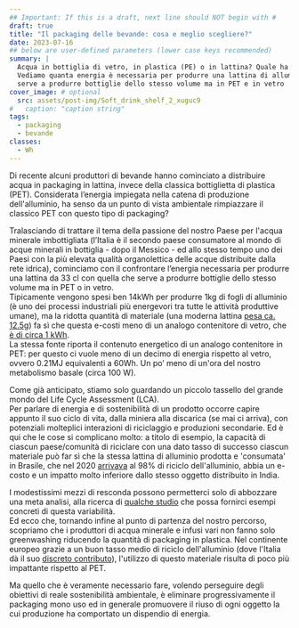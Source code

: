 ```yaml
---
## Important: If this is a draft, next line should NOT begin with #
draft: true
title: "Il packaging delle bevande: cosa e meglio scegliere?"
date: 2023-07-16
## below are user-defined parameters (lower case keys recommended)
summary: |
  Acqua in bottiglia di vetro, in plastica (PE) o in lattina? Quale ha minor impatto ambientale?  
  Vediamo quanta energia è necessaria per produrre una lattina di alluminio da 33 cl, quanta ne
  serve a produrre bottiglie dello stesso volume ma in PET e in vetro
cover_image: # optional
  src: assets/post-img/Soft_drink_shelf_2_xuguc9
#   caption: "caption string"
tags:
  - packaging
  - bevande
classes:
  - Wh
---
```


Di recente alcuni produttori di bevande hanno cominciato a distribuire acqua in packaging in lattina, invece della classica bottiglietta di plastica (PET). Considerata l’energia impiegata nella catena di produzione dell'alluminio, ha senso da un punto di vista ambientale rimpiazzare il
classico PET con questo tipo di packaging?

Tralasciando di trattare il tema della passione del nostro Paese per l'acqua minerale imbottigliata (l’Italia è il secondo paese consumatore al mondo di acque minerali in bottiglia - dopo il Messico - ed allo stesso tempo uno dei Paesi con la più elevata qualità organolettica delle acque distribuite dalla rete idrica), cominciamo con il confrontare l’energia necessaria per produrre una lattina da 33 cl con quella che serve a produrre bottiglie dello stesso volume ma in PET o in vetro.  
Tipicamente vengono spesi ben 14kWh per produrre 1kg di fogli di alluminio (è uno dei processi industriali più energevori tra tutte le attività produttive umane), ma la ridotta quantità di materiale (una moderna lattina [pesa ca. 12.5g](https://www.cial.it/prevenzione/innovazione-packaging/)) fa sì che questa e-costi meno di un analogo contenitore di vetro, che [è di circa 1 kWh](https://www.packagingdigest.com/beverage-packaging/material-or).  
La stessa fonte riporta il contenuto energetico di un analogo contenitore in PET: per questo ci vuole meno di un decimo di energia rispetto al vetro, ovvero 0.21MJ equivalenti a 60Wh. Un po’ meno di un'ora del nostro metabolismo basale (circa 100 W).  

Come già anticipato, stiamo solo guardando un piccolo tassello del grande mondo del Life Cycle Assessment (LCA).  
Per parlare di energia e di sostenibilità di un prodotto occorre capire appunto il suo ciclo di vita, dalla miniera alla discarica (se mai ci arriva), con potenziali molteplici interazioni di riciclaggio e produzioni secondarie. Ed è qui che le cose si complicano molto: a titolo di esempio, la capacità di ciascun paese/comunità di riciclare con una dato tasso di successo ciascun materiale può far sì che la stessa lattina di alluminio prodotta e 'consumata' in Brasile, che nel 2020 [arrivava](https://en.m.wikipedia.org/wiki/Aluminium_recycling) al 98% di riciclo dell'alluminio, abbia un e-costo e un impatto molto inferiore dallo stesso oggetto distribuito in India.  

I modestissimi mezzi di resconda possono permetterci solo di abbozzare una meta analisi, alla ricerca di [qualche studio](https://international-aluminium.org/resource/comparing-the-carbon-footprints-of-beverage-containers/) che possa fornirci esempi concreti di questa variabilità.  
Ed ecco che, tornando infine al punto di partenza del nostro percorso, scopriamo che i produttori di acqua minerale e infusi vari non fanno solo greenwashing riducendo la quantità di packaging in plastica. Nel continente europeo grazie a un buon tasso medio di riciclo dell'alluminio (dove l'Italia dà il suo [discreto contributo](https://www.cial.it/risultati-riciclo-alluminio/)), l'utilizzo di questo materiale risulta di poco più impattante rispetto al PET.

Ma quello che è veramente necessario fare, volendo perseguire degli obiettivi di reale sostenibilità ambientale, è eliminare progressivamente il packaging mono uso ed in generale promuovere il riuso di ogni oggetto la cui produzione ha comportato un dispendio di energia. 


<!--
  created 2023-07-16 16:00:25.112376 +0200 CEST m=+0.037518834
-->